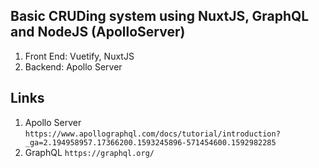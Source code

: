 ## Basic CRUDing system using NuxtJS, GraphQL and NodeJS (ApolloServer)
1. Front End: Vuetify, NuxtJS
2. Backend: Apollo Server

## Links
1. Apollo Server `https://www.apollographql.com/docs/tutorial/introduction?_ga=2.194958957.17366200.1593245896-571454600.1592982285`
2. GraphQL `https://graphql.org/`